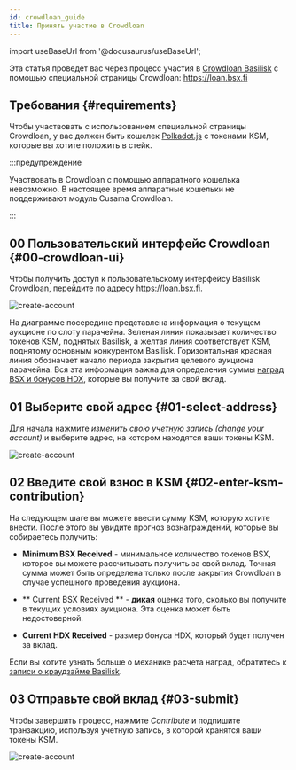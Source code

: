 ```yaml
---
id: crowdloan_guide
title: Принять участие в Crowdloan
---
```


import useBaseUrl from '@docusaurus/useBaseUrl';

Эта статья проведет вас через процесс участия в [Crowdloan Basilisk](/basilisk_crowdloan) с помощью специальной страницы Crowdloan: https://loan.bsx.fi

## Требования {#requirements}

Чтобы участвовать с использованием специальной страницы Crowdloan, у вас должен быть кошелек [Polkadot.js](https://polkadot.js.org/extension/) с токенами KSM, которые вы хотите положить в стейк.

:::предупреждение

Участвовать в Crowdloan с помощью аппаратного кошелька невозможно. В настоящее время аппаратные кошельки не поддерживают модуль Cusama Crowdloan.

:::

## 00 Пользовательский интерфейс Crowdloan {#00-crowdloan-ui}

Чтобы получить доступ к пользовательскому интерфейсу Basilisk Crowdloan, перейдите по адресу https://loan.bsx.fi.

<div style={{textAlign: 'center', marginBottom: '2rem'}}>
  <img alt="create-account" src={useBaseUrl('/img/crowdloan-guide/chart.png')}  />
</div>

На диаграмме посередине представлена информация о текущем аукционе по слоту парачейна. Зеленая линия показывает количество токенов KSM, поднятых Basilisk, а желтая линия соответствует KSM, поднятому основным конкурентом Basilisk. Горизонтальная красная линия обозначает начало периода закрытия целевого аукциона парачейна. Вся эта информация важна для определения суммы [наград BSX и бонусов HDX](/basilisk_crowdloan), которые вы получите за свой вклад.


## 01 Выберите свой адрес {#01-select-address}


Для начала нажмите *изменить свою учетную запись (change your account)* и выберите адрес, на котором находятся ваши токены KSM.

<div style={{textAlign: 'center', marginBottom: '2rem'}}>
  <img alt="create-account" src={useBaseUrl('/img/crowdloan-guide/select-account.png')}  />
</div>

## 02 Введите свой взнос в KSM {#02-enter-ksm-contribution}

На следующем шаге вы можете ввести сумму KSM, которую хотите внести. После этого вы увидите прогноз вознаграждений, которые вы собираетесь получить:

* **Minimum BSX Received** - минимальное количество токенов BSX, которое вы можете рассчитывать получить за свой вклад. Точная сумма может быть определена только после закрытия Crowdloan в случае успешного проведения аукциона.

* ** Current BSX Received ** - **дикая** оценка того, сколько вы получите в текущих условиях аукциона. Эта оценка может быть недостоверной.

* **Current HDX Received** - размер бонуса HDX, который будет получен за вклад.

Если вы хотите узнать больше о механике расчета наград, обратитесь к [записи о краудзайме Basilisk](/basilisk_crowdloan).

## 03 Отправьте свой вклад {#03-submit}

Чтобы завершить процесс, нажмите *Contribute* и подпишите транзакцию, используя учетную запись, в которой хранятся ваши токены KSM.

<div style={{textAlign: 'center', marginBottom: '2rem'}}>
  <img alt="create-account" src={useBaseUrl('/img/crowdloan-guide/sign-submit.png')}  />
</div>
